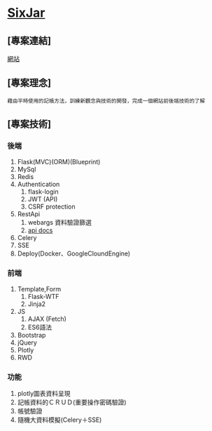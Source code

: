 # [SixJar](http://sixjar.ddns.net/)
## [專案連結]
[網站](http://sixjar.ddns.net/)
## [專案理念]
	藉由平時使用的記帳方法，訓練新觀念與技術的開發，完成一個網站前後端技術的了解

## [專案技術]

### 後端
1. Flask(MVC)(ORM)(Blueprint) 
2. MySql
3. Redis
4. Authentication
	1. flask-login
	2. JWT (API)
	3. CSRF protection
5. RestApi 
	1. webargs 資料驗證篩選
	2. [api docs](http://sixjar.ddns.net/apispec/)
6. Celery
7. SSE
8. Deploy(Docker、GoogleCloundEngine)

### 前端
1. Template,Form 
	1. Flask-WTF
	2. Jinja2
2. JS
	1. AJAX (Fetch)
	2. ES6語法
3. Bootstrap
4. jQuery
5. Plotly
6. RWD

### 功能
1. plotly圖表資料呈現
2. 記帳資料的ＣＲＵＤ(重要操作密碼驗證)
3. 帳號驗證
4. 隨機大資料模擬(Celery＋SSE)

